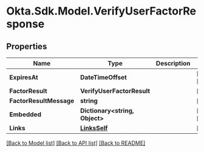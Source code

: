# Okta.Sdk.Model.VerifyUserFactorResponse

## Properties

Name | Type | Description | Notes
------------ | ------------- | ------------- | -------------
**ExpiresAt** | **DateTimeOffset** |  | [optional] [readonly] 
**FactorResult** | **VerifyUserFactorResult** |  | [optional] 
**FactorResultMessage** | **string** |  | [optional] 
**Embedded** | **Dictionary&lt;string, Object&gt;** |  | [optional] [readonly] 
**Links** | [**LinksSelf**](LinksSelf.md) |  | [optional] 

[[Back to Model list]](../README.md#documentation-for-models) [[Back to API list]](../README.md#documentation-for-api-endpoints) [[Back to README]](../README.md)

